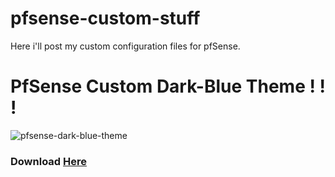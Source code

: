 # pfsense-custom-stuff
Here i'll post my custom configuration files for pfSense.


# **PfSense Custom Dark-Blue Theme ! ! !**

![pfsense-dark-blue-theme](https://user-images.githubusercontent.com/46049968/77843778-babee480-71a0-11ea-8cc0-9a1f8b394ba8.png)

### Download [Here](https://github.com/RedJohn260/pfsense-custom-stuff/archive/1.0.zip)
